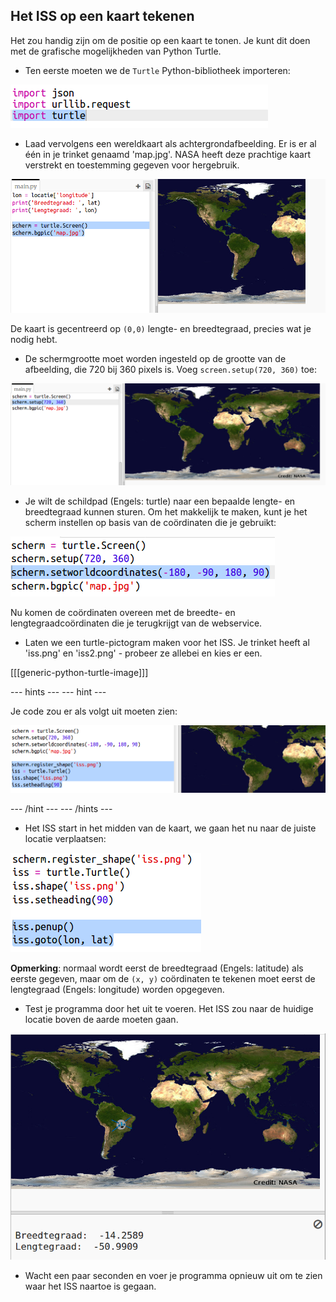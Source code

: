 ## Het ISS op een kaart tekenen

Het zou handig zijn om de positie op een kaart te tonen. Je kunt dit doen met de grafische mogelijkheden van Python Turtle.

+ Ten eerste moeten we de `Turtle` Python-bibliotheek importeren:

![screenshot](images/iss-turtle.png)

+ Laad vervolgens een wereldkaart als achtergrondafbeelding. Er is er al één in je trinket genaamd 'map.jpg'. NASA heeft deze prachtige kaart verstrekt en toestemming gegeven voor hergebruik. 

![screenshot](images/iss-map.png)

De kaart is gecentreerd op `(0,0)` lengte- en breedtegraad, precies wat je nodig hebt.

+ De schermgrootte moet worden ingesteld op de grootte van de afbeelding, die 720 bij 360 pixels is. Voeg `screen.setup(720, 360)` toe:

![screenshot](images/iss-setup.png)

+ Je wilt de schildpad (Engels: turtle) naar een bepaalde lengte- en breedtegraad kunnen sturen. Om het makkelijk te maken, kunt je het scherm instellen op basis van de coördinaten die je gebruikt:

![screenshot](images/iss-world.png)

Nu komen de coördinaten overeen met de breedte- en lengtegraadcoördinaten die je terugkrijgt van de webservice.

+ Laten we een turtle-pictogram maken voor het ISS. Je trinket heeft al 'iss.png' en 'iss2.png' - probeer ze allebei en kies er een. 

[[[generic-python-turtle-image]]]

--- hints --- --- hint ---

Je code zou er als volgt uit moeten zien:

![screenshot](images/iss-image.png)

--- /hint --- --- /hints ---

+ Het ISS start in het midden van de kaart, we gaan het nu naar de juiste locatie verplaatsen:

![screenshot](images/iss-plot.png)

**Opmerking**: normaal wordt eerst de breedtegraad (Engels: latitude) als eerste gegeven, maar om de `(x, y)` coördinaten te tekenen moet eerst de lengtegraad (Engels: longitude) worden opgegeven.

+ Test je programma door het uit te voeren. Het ISS zou naar de huidige locatie boven de aarde moeten gaan. 

![screenshot](images/iss-plotted.png)

+ Wacht een paar seconden en voer je programma opnieuw uit om te zien waar het ISS naartoe is gegaan.